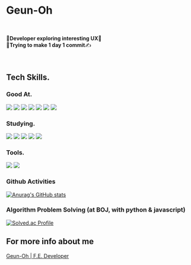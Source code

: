 # Geun-Oh
  
  <br />
  
 🌈**Developer exploring interesting UX**🧭 <br />
 🧐**Trying to make 1 day 1 commit**✍️
  
  <br />

## Tech Skills.

### Good At.

<img src="https://img.shields.io/badge/Typescript-3178C6?style=flat-square&logo=Typescript&logoColor=white"/></a> 
<img src="https://img.shields.io/badge/Python-3776AB?style=flat-square&logo=Python&logoColor=white" /></a>
<img src="https://img.shields.io/badge/React-61DAFB?style=flat-square&logo=React&logoColor=white"/></a> 
<img src="https://img.shields.io/badge/Redux-764ABC?style=flat-square&logo=Redux&logoColor=white" /></a>
<img src="https://img.shields.io/badge/Stroybook-FF4785?style=flat-square&logo=Storybook&logoColor=white" /></a>
<img src="https://img.shields.io/badge/AWS-232F3E?style=flat-square&logo=Amazon-AWS&logoColor=white" /></a>
<img src="https://img.shields.io/badge/GitHub Actions-2088FF?style=flat-square&logo=GitHub Actions&logoColor=white" /></a>

### Studying.

<img src="https://img.shields.io/badge/Next-000000?style=flat-square&logo=Next.js&logoColor=white" /></a> 
<img src="https://img.shields.io/badge/Node-339933?style=flat-square&logo=Node.js&logoColor=white" /></a> 
<img src="https://img.shields.io/badge/Svelte-FF3E00?style=flat-square&logo=Svelte&logoColor=white" /></a>
<img src="https://img.shields.io/badge/Nest-E0234E?style=flat-square&logo=NestJS&logoColor=white"/></a>
<img src="https://img.shields.io/badge/Jest-C21325?style=flat-square&logo=Jest&logoColor=white"/></a>

### Tools.

<img src="https://img.shields.io/badge/Figma-F24E1E?style=flat-square&logo=Figma&logoColor=white"/></a> <img src="https://img.shields.io/badge/Notion-000000?style=flat-square&logo=Notion&logoColor=white"/></a>

### Github Activities

[![Anurag's GitHub stats](https://github-readme-stats.vercel.app/api?username=Geun-Oh&theme=cobalt)](https://github.com/anuraghazra/github-readme-stats)

### Algorithm Problem Solving (at BOJ, with python & javascript)

[![Solved.ac Profile](http://mazassumnida.wtf/api/v2/generate_badge?boj=kandy1002)](https://solved.ac/kandy1002/)

## For more info about me
[Geun-Oh | F.E. Developer](https://patch-strand-bb8.notion.site/F-E-Developer-7d29ae91483c4c4392d7efd31984550c)

<!---
Geun-Oh/Geun-Oh is a ✨ special ✨ repository because its `README.md` (this file) appears on your GitHub profile.
You can click the Preview link to take a look at your changes.
--->
